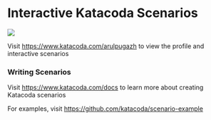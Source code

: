 # Interactive Katacoda Scenarios

[![](http://shields.katacoda.com/katacoda/arulpugazh/count.svg)](https://www.katacoda.com/arulpugazh "Get your profile on Katacoda.com")

Visit https://www.katacoda.com/arulpugazh to view the profile and interactive scenarios

### Writing Scenarios
Visit https://www.katacoda.com/docs to learn more about creating Katacoda scenarios

For examples, visit https://github.com/katacoda/scenario-example
